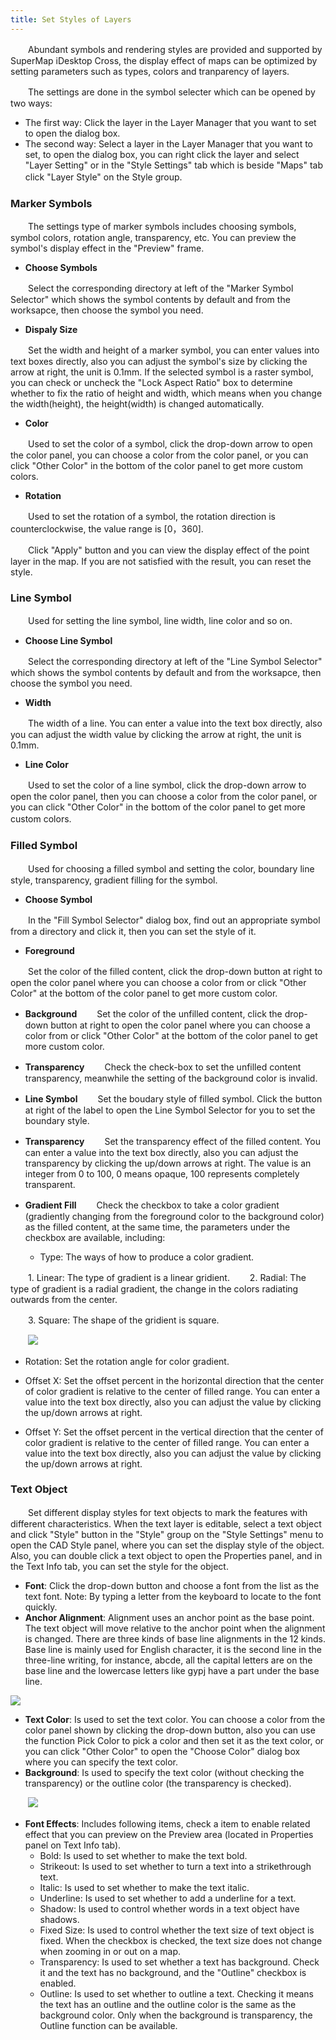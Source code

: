 ```yaml
---
title: Set Styles of Layers
---
```


　　Abundant symbols and rendering styles are provided and supported by SuperMap iDesktop Cross, the display effect of maps can be optimized by setting parameters such as types, colors and tranparency of layers.

　　The settings are done in the symbol selecter which can be opened by two ways:

- The first way: Click the layer in the Layer Manager that you want to set to open the dialog box.
- The second way: Select a layer in the Layer Manager that you want to set, to open the dialog box, you can right click the layer and select "Layer Setting" or in the "Style Settings" tab which is beside "Maps" tab click "Layer Style" on the Style group.
　
　
### Marker Symbols


　　The settings type of marker symbols includes choosing symbols, symbol colors, rotation angle, transparency, etc. You can preview the symbol's display effect in the "Preview" frame.

- **Choose Symbols**

　　Select the corresponding directory at left of the "Marker Symbol Selector" which shows the symbol contents by default and from the worksapce, then choose the symbol you need.

- **Dispaly Size**

　　Set the width and height of a marker symbol, you can enter values into text boxes directly, also you can adjust the symbol's size by clicking the arrow at right, the unit is 0.1mm. If the selected symbol is a raster symbol, you can check or uncheck the "Lock Aspect Ratio" box to determine whether to fix the ratio of height and width, which means when you change the width(height), the height(width) is changed automatically.

- **Color**

　　Used to set the color of a symbol, click the drop-down arrow to open the color panel, you can choose a color from the color panel, or you can click "Other Color" in the bottom of the color panel to get more custom colors.

- **Rotation**

　　Used to set the rotation of a symbol, the rotation direction is counterclockwise, the value range is [0，360].

　　Click "Apply" button and you can view the display effect of the point layer in the map. If you are not satisfied with the result, you can reset the style.

### Line Symbol

　　Used for setting the line symbol, line width, line color and so on.

- **Choose Line Symbol**

　　Select the corresponding directory at left of the "Line Symbol Selector" which shows the symbol contents by default and from the worksapce, then choose the symbol you need.

- **Width**

　　The width of a line. You can enter a value into the text box directly, also you can adjust the width value by clicking the arrow at right, the unit is 0.1mm.

- **Line Color**

　　Used to set the color of a line symbol, click the drop-down arrow to open the color panel, then you can choose a color from the color panel, or you can click "Other Color" in the bottom of the color panel to get more custom colors.
　　
### Filled Symbol

　　Used for choosing a filled symbol and setting the color, boundary line style, transparency, gradient filling for the symbol.

- **Choose Symbol**

　　In the "Fill Symbol Selector" dialog box, find out an appropriate symbol from a directory and click it, then you can set the style of it.

- **Foreground**
 
　　Set the color of the filled content, click the drop-down button at right to open the color panel where you can choose a color from or click "Other Color" at the bottom of the color panel to get more custom color.

- **Background**
　　Set the color of the unfilled content, click the drop-down button at right to open the color panel where you can choose a color from or click "Other Color" at the bottom of the color panel to get more custom color.
 
- **Transparency**
　　Check the check-box to set the unfilled content transparency, meanwhile the setting of the background color is invalid.
 
- **Line Symbol**
　　Set the boudary style of filled symbol. Click the button at right of the label to open the Line Symbol Selector for you to set the boundary style.
    
- **Transparency**
　　Set the transparency effect of the filled content. You can enter a value into the text box directly, also you can adjust the transparency by clicking the up/down arrows at right. The value is an integer from 0 to 100, 0 means opaque, 100 represents completely transparent.
 
- **Gradient Fill**
　　Check the checkbox to take a color gradient (gradiently changing from the foreground color to the background color) as the filled content, at the same time, the parameters under the checkbox are available, including: 
  - Type: The ways of how to produce a color gradient. 

　　1. Linear: The type of gradient is a linear gridient.
　　2. Radial: The type of gradient is a radial gradient, the change in the colors radiating outwards from the center.

　　3. Square: The shape of the gridient is square.

　　![](img/GraduatedMode.png)

   - Rotation: Set the rotation angle for color gradient.

   - Offset X: Set the offset percent in the horizontal direction that the center of color gradient is relative to the center of filled range. You can enter a value into the text box directly, also you can adjust the value by clicking the up/down arrows at right.

   - Offset Y: Set the offset percent in the vertical direction that the center of color gradient is relative to the center of filled range. You can enter a value into the text box directly, also you can adjust the value by clicking the up/down arrows at right.



### Text Object

　　Set different display styles for text objects to mark the features with different characteristics. When the text layer is editable, select a text object and click "Style" button in the "Style" group on the "Style Settings" menu to open the CAD Style panel, where you can set the display style of the object. Also, you can double click a text object to open the Properties panel, and in the Text Info tab, you can set the style for the object.


- **Font**: Click the drop-down button and choose a font from the list as the text font. Note: By typing a letter from the keyboard to locate to the font quickly.
- **Anchor Alignment**: Alignment uses an anchor point as the base point. The text object will move relative to the anchor point when the alignment is changed. There are three kinds of base line alignments in the 12 kinds. Base line is mainly used for English character, it is the second line in the three-line writing, for instance, abcde, all the capital letters are on the base line and the lowercase letters like gypj have a part under the base line. 

![](img/TextStyle.png)

<!--Font Size在组合控件中选择或直接输入字号大小，作为同类文本的标准。例如选择或输入字号为“10.5”且不改变字高和字宽值，则当前文本图层中同时满足其他标准的所有字号为10.5的文本为同类文本。-->
<!--Alignment单击右侧下拉按钮，可从中选择某一种对齐方式作为同类文本的标准，例如选择“左上角”，则当前文本图层中所有满足其他条件的对齐方式为左上角的文本对象为同类文本。-->
<!--Rotation从中选择或直接输入角度值作为旋转角度相同的标准，单位为度，例如选择或输入角度为“45”，则当前文本图层中符合其他标准且旋转角度为45°的所有文本为同类文本。应用程序提供了 0，45，90，135，180，225，270，315 共 8 种常用的角度值。也可以直接输入任意角度值，系统将会把输入值换算至0-360之间，如-180，720被换算为180和0。

　　![](img/TextStyle1.png)
-->
- **Text Color**: Is used to set the text color. You can choose a color from the color panel shown by clicking the drop-down button, also you can use the function Pick Color to pick a color and then set it as the text color, or you can click "Other Color" to open the "Choose Color" dialog box where you can specify the text color.
- **Background**: Is used to specify the text color (without checking the transparency) or the outline color (the transparency is checked). 

　　![](img/TextStyle2.png)

- **Font Effects**: Includes following items, check a item to enable related effect that you can preview on the Preview area (located in Properties panel on Text Info tab).
  - Bold: Is used to set whether to make the text bold.
  - Strikeout: Is used to set whether to turn a text into a strikethrough text.
  - Italic: Is used to set whether to make the text italic.
  - Underline: Is used to set whether to add a underline for a text.
  - Shadow: Is used to control whether words in a text object have shadows. 
  - Fixed Size: Is used to control whether the text size of text object is fixed. When the checkbox is checked, the text size does not change when zooming in or out on a map.
  - Transparency: Is used to set whether a text has background. Check it and the text has no background, and the "Outline" checkbox is enabled.
  - Outline: Is used to set whether to outline a text. Checking it means the text has an outline and the outline color is the same as the background color. Only when the background is transparency, the Outline function can be available.

